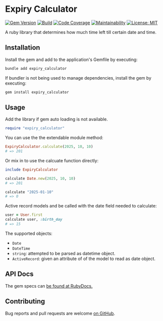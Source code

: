 # Expiry Calculator

[![Gem Version](https://badge.fury.io/rb/expiry_calculator.svg)](https://rubygems.org/gems/expiry_calculator)
[![Build](https://github.com/abarrak/expiry_calculator/actions/workflows/ci.yml/badge.svg)](https://github.com/abarrak/expiry_calculator/actions/workflows/ci.yml)
[![Code Coverage](https://qlty.sh/badges/26185eb3-29df-401a-b266-ce7123b55fc3/test_coverage.svg)](https://qlty.sh/gh/abarrak/projects/expiry_calculator)
[![Maintainability](https://qlty.sh/badges/26185eb3-29df-401a-b266-ce7123b55fc3/maintainability.svg)](https://qlty.sh/gh/abarrak/projects/expiry_calculator)
[![License: MIT](https://img.shields.io/badge/License-MIT-yellow.svg)](https://opensource.org/licenses/MIT)


A ruby library that determines how much time left till certain date and time.

## Installation

Install the gem and add to the application's Gemfile by executing:

```bash
bundle add expiry_calculator
```

If bundler is not being used to manage dependencies, install the gem by executing:

```bash
gem install expiry_calculator
```

## Usage

Add the library if gem auto loading is not available.

```ruby
require "expiry_calculator"
```

You can use the the extendable module method:

```ruby
ExpiryCalculator.calculate(2025, 10, 10)
# => 201
```

Or mix in to use the calcuate function directly:

```ruby
include ExpiryCalculator

calculate Date.new(2025, 10, 10)
# => 201
```

```ruby
calculate "2025-01-10"
# => 0
```

Active record models and be called with the date field needed to calculate:

```ruby
user = User.first
calculate user, :birth_day
# => 15
```


The supported objects:

- `Date`
- `DateTime`
- `string`: attempted to be parsed as datetime object.
- `ActiveRecord`: given an attribute of of the model to read as date object.

## API Docs

The gem specs can [be found at RubyDocs.](https://www.rubydoc.info/gems/expiry_calculator)

## Contributing

Bug reports and pull requests are welcome [on GitHub](https://github.com/abarrak/expiry_calculator).
